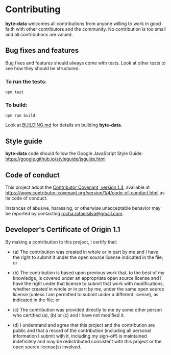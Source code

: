# Contributing

**byte-data** welcomes all contributions from anyone willing to work in good faith with other contributors and the community. No contribution is too small and all contributions are valued.

## Bug fixes and features
Bug fixes and features should always come with tests. Look at other tests to see how they should be structured.

### To run the tests:
```
npm test
```

### To build:
```
npm run build
```
Look at [BUILDING.md](https://github.com/rochars/byte-data/blob/master/BUILDING.md) for details on building **byte-data**.

## Style guide
**byte-data** code should follow the Google JavaScript Style Guide:  
https://google.github.io/styleguide/jsguide.html

## Code of conduct
This project adopt the [Contributor Covenant, version 1.4](https://www.contributor-covenant.org/version/1/4/code-of-conduct.html), available at https://www.contributor-covenant.org/version/1/4/code-of-conduct.html as its code of conduct.

Instances of abusive, harassing, or otherwise unacceptable behavior may be reported by contacting rocha.rafaelsilva@gmail.com.

## Developer's Certificate of Origin 1.1
By making a contribution to this project, I certify that:

* (a) The contribution was created in whole or in part by me and I
  have the right to submit it under the open source license
  indicated in the file; or

* (b) The contribution is based upon previous work that, to the best
  of my knowledge, is covered under an appropriate open source
  license and I have the right under that license to submit that
  work with modifications, whether created in whole or in part
  by me, under the same open source license (unless I am
  permitted to submit under a different license), as indicated
  in the file; or

* (c) The contribution was provided directly to me by some other
  person who certified (a), (b) or (c) and I have not modified
  it.

* (d) I understand and agree that this project and the contribution
  are public and that a record of the contribution (including all
  personal information I submit with it, including my sign-off) is
  maintained indefinitely and may be redistributed consistent with
  this project or the open source license(s) involved.
